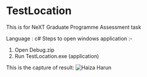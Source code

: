 # TestLocation

This is for NeXT Graduate Programme Assessment task

Language : c#
Steps to open windows application :-
1. Open Debug.zip
2. Run TestLocation.exe (application)

This is the capture of result: 
![Haiza Harun](https://user-images.githubusercontent.com/72498314/144381274-b93ff171-764a-4293-9f0b-0c51d6dfcfcc.PNG)
